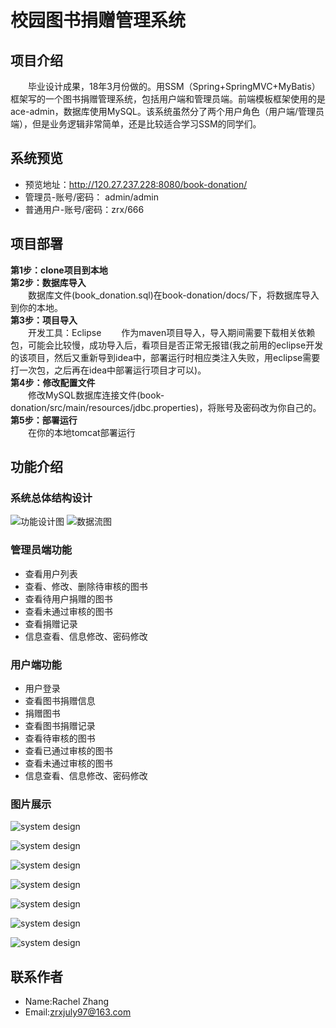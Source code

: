 # 校园图书捐赠管理系统
## 项目介绍
&emsp;&emsp;毕业设计成果，18年3月份做的。用SSM（Spring+SpringMVC+MyBatis）框架写的一个图书捐赠管理系统，包括用户端和管理员端。前端模板框架使用的是ace-admin，数据库使用MySQL。该系统虽然分了两个用户角色（用户端/管理员端），但是业务逻辑非常简单，还是比较适合学习SSM的同学们。
## 系统预览
- 预览地址：http://120.27.237.228:8080/book-donation/
- 管理员-账号/密码：  admin/admin
- 普通用户-账号/密码：zrx/666
## 项目部署
**第1步：clone项目到本地**  
**第2步：数据库导入**  
&emsp;&emsp;数据库文件(book_donation.sql)在book-donation/docs/下，将数据库导入到你的本地。  
**第3步：项目导入**  
&emsp;&emsp;开发工具：Eclipse 
&emsp;&emsp;作为maven项目导入，导入期间需要下载相关依赖包，可能会比较慢，成功导入后，看项目是否正常无报错(我之前用的eclipse开发的该项目，然后又重新导到idea中，部署运行时相应类注入失败，用eclipse需要打一次包，之后再在idea中部署运行项目才可以)。  
**第4步：修改配置文件**  
&emsp;&emsp;修改MySQL数据库连接文件(book-donation/src/main/resources/jdbc.properties)，将账号及密码改为你自己的。  
**第5步：部署运行**  
&emsp;&emsp;在你的本地tomcat部署运行  
## 功能介绍
### 系统总体结构设计
![功能设计图](docs/images/design.png)
![数据流图](docs/images/design2.png)
### 管理员端功能
- 查看用户列表
- 查看、修改、删除待审核的图书
- 查看待用户捐赠的图书
- 查看未通过审核的图书
- 查看捐赠记录
- 信息查看、信息修改、密码修改
### 用户端功能
- 用户登录
- 查看图书捐赠信息
- 捐赠图书
- 查看图书捐赠记录
- 查看待审核的图书
- 查看已通过审核的图书
- 查看未通过审核的图书
- 信息查看、信息修改、密码修改

### 图片展示
![system design](docs/images/login.png)

![system design](docs/images/user1.png)

![system design](docs/images/user2.png)

![system design](docs/images/user3.png)

![system design](docs/images/user4.png)

![system design](docs/images/admin1.png)

![system design](docs/images/admin2.png)

## 联系作者
- Name:Rachel Zhang
- Email:zrxjuly97@163.com